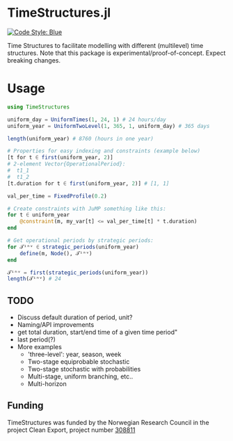 # TimeStructures.jl

[![Code Style: Blue](https://img.shields.io/badge/code%20style-blue-4495d1.svg)](https://github.com/invenia/BlueStyle)

Time Structures to facilitate modelling with different (multilevel) time structures. Note that this package is experimental/proof-of-concept. Expect breaking changes.

# Usage

```julia
using TimeStructures

uniform_day = UniformTimes(1, 24, 1) # 24 hours/day
uniform_year = UniformTwoLevel(1, 365, 1, uniform_day) # 365 days

length(uniform_year) # 8760 (hours in one year)

# Properties for easy indexing and constraints (example below)
[t for t ∈ first(uniform_year, 2)]
# 2-element Vector{OperationalPeriod}:
#  t1_1
#  t1_2
[t.duration for t ∈ first(uniform_year, 2)] # [1, 1]

val_per_time = FixedProfile(0.2)

# Create constraints with JuMP something like this:
for t ∈ uniform_year
    @constraint(m, my_var[t] <= val_per_time[t] * t.duration)
end

# Get operational periods by strategic periods:
for 𝒯ⁱⁿᵛ ∈ strategic_periods(uniform_year)
    define(m, Node(), 𝒯ⁱⁿᵛ)
end

𝒯ⁱⁿᵛ = first(strategic_periods(uniform_year))
length(𝒯ⁱⁿᵛ) # 24

```

## TODO

* Discuss default duration of period, unit?
* Naming/API improvements
* get total duration, start/end time of a given time period"
* last period(?)
* More examples
  * 'three-level': year, season, week
  * Two-stage equiprobable stochastic
  * Two-stage stochastic with probabilities
  * Multi-stage, uniform branching, etc..
  * Multi-horizon


## Funding

TimeStructures was funded by the Norwegian Research Council in the project Clean Export, project number [308811](https://prosjektbanken.forskningsradet.no/project/FORISS/308811)